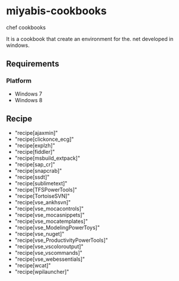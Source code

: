 miyabis-cookbooks
=================

chef cookbooks

It is a cookbook that create an environment for the. net developed in windows.

Requirements
------------
### Platform
- Windows 7
- Windows 8

Recipe
------------
- "recipe[ajaxmin]"
- "recipe[clickonce_ecg]"
- "recipe[explzh]"
- "recipe[fiddler]"
- "recipe[msbuild_extpack]"
- "recipe[sap_cr]"
- "recipe[snapcrab]"
- "recipe[ssdt]"
- "recipe[sublimetext]"
- "recipe[TFSPowerTools]"
- "recipe[TortoiseSVN]"
- "recipe[vse_ankhsvn]"
- "recipe[vse_mocacontrols]"
- "recipe[vse_mocasnippets]"
- "recipe[vse_mocatemplates]"
- "recipe[vse_ModelingPowerToys]"
- "recipe[vse_nuget]"
- "recipe[vse_ProductivityPowerTools]"
- "recipe[vse_vscoloroutput]"
- "recipe[vse_vscommands]"
- "recipe[vse_webessentials]"
- "recipe[wcat]"
- "recipe[wpilauncher]"
